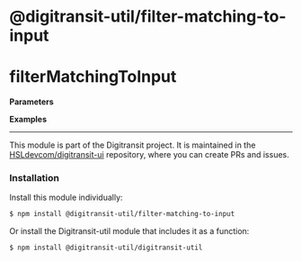 # @digitransit-util/filter-matching-to-input

# filterMatchingToInput

<DESCRIPTION>

**Parameters**
<PARAMETERS>

**Examples**

<!-- This file is automatically generated. Please don't edit it directly:
if you find an error, edit the source file (likely index.js), and re-run
./scripts/generate-readmes in the digitransit-util project. -->

---

This module is part of the Digitransit project. It is maintained in the
[HSLdevcom/digitransit-ui](https://github.com/HSLdevcom/digitransit-ui) repository, where you can create
PRs and issues.

### Installation

Install this module individually:

```sh
$ npm install @digitransit-util/filter-matching-to-input
```

Or install the Digitransit-util module that includes it as a function:

```sh
$ npm install @digitransit-util/digitransit-util
```
